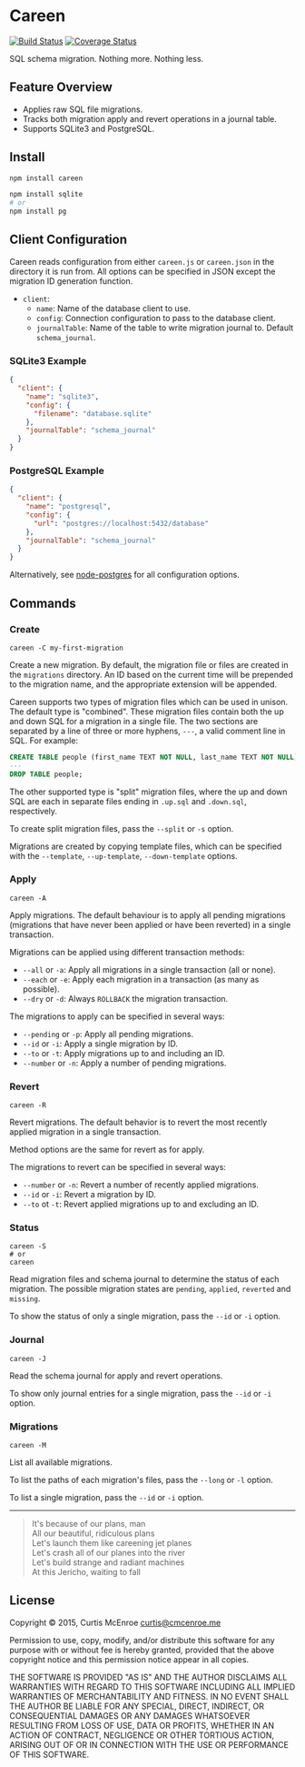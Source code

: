 # Careen

[![Build Status](https://img.shields.io/travis/programble/careen/typescript.svg)](https://travis-ci.org/programble/careen)
[![Coverage Status](https://img.shields.io/coveralls/programble/careen.svg?style=flat)](https://coveralls.io/r/programble/careen?branch=master)

SQL schema migration. Nothing more. Nothing less.

## Feature Overview

- Applies raw SQL file migrations.
- Tracks both migration apply and revert operations in a journal table.
- Supports SQLite3 and PostgreSQL.

## Install

```sh
npm install careen

npm install sqlite
# or
npm install pg
```

## Client Configuration

Careen reads configuration from either `careen.js` or `careen.json` in the
directory it is run from. All options can be specified in JSON except the
migration ID generation function.

- `client`:
  - `name`: Name of the database client to use.
  - `config`: Connection configuration to pass to the database client.
  - `journalTable`: Name of the table to write migration journal to. Default
    `schema_journal`.

### SQLite3 Example

```json
{
  "client": {
    "name": "sqlite3",
    "config": {
      "filename": "database.sqlite"
    },
    "journalTable": "schema_journal"
  }
}
```

### PostgreSQL Example

```json
{
  "client": {
    "name": "postgresql",
    "config": {
      "url": "postgres://localhost:5432/database"
    },
    "journalTable": "schema_journal"
  }
}
```

Alternatively, see [node-postgres][pg-config] for all configuration options.

[pg-config]: https://github.com/brianc/node-postgres/wiki/Client#new-clientobject-config--client

## Commands

### Create

```
careen -C my-first-migration
```

Create a new migration. By default, the migration file or files are created in
the `migrations` directory. An ID based on the current time will be prepended
to the migration name, and the appropriate extension will be appended.

Careen supports two types of migration files which can be used in unison. The
default type is "combined". These migration files contain both the up and down
SQL for a migration in a single file. The two sections are separated by a line
of three or more hyphens, `---`, a valid comment line in SQL. For example:

```sql
CREATE TABLE people (first_name TEXT NOT NULL, last_name TEXT NOT NULL);
---
DROP TABLE people;
```

The other supported type is "split" migration files, where the up and down SQL
are each in separate files ending in `.up.sql` and `.down.sql`, respectively.

To create split migration files, pass the `--split` or `-s` option.

Migrations are created by copying template files, which can be specified with
the `--template`, `--up-template`, `--down-template` options.

### Apply

```
careen -A
```

Apply migrations. The default behaviour is to apply all pending migrations
(migrations that have never been applied or have been reverted) in a single
transaction.

Migrations can be applied using different transaction methods:

- `--all` or `-a`: Apply all migrations in a single transaction (all or none).
- `--each` or `-e`: Apply each migration in a transaction (as many as possible).
- `--dry` or `-d`: Always `ROLLBACK` the migration transaction.

The migrations to apply can be specified in several ways:

- `--pending` or `-p`: Apply all pending migrations.
- `--id` or `-i`: Apply a single migration by ID.
- `--to` or `-t`: Apply migrations up to and including an ID.
- `--number` or `-n`: Apply a number of pending migrations.

### Revert

```
careen -R
```

Revert migrations. The default behavior is to revert the most recently applied
migration in a single transaction.

Method options are the same for revert as for apply.

The migrations to revert can be specified in several ways:

- `--number` or `-n`: Revert a number of recently applied migrations.
- `--id` or `-i`: Revert a migration by ID.
- `--to` ot `-t`: Revert applied migrations up to and excluding an ID.

### Status

```
careen -S
# or
careen
```

Read migration files and schema journal to determine the status of each
migration. The possible migration states are `pending`, `applied`, `reverted`
and `missing`.

To show the status of only a single migration, pass the `--id` or `-i` option.

### Journal

```
careen -J
```

Read the schema journal for apply and revert operations.

To show only journal entries for a single migration, pass the `--id` or `-i`
option.

### Migrations

```
careen -M
```

List all available migrations.

To list the paths of each migration's files, pass the `--long` or `-l` option.

To list a single migration, pass the `--id` or `-i` option.

---

> It's because of our plans, man<br>
> All our beautiful, ridiculous plans<br>
> Let's launch them like careening jet planes<br>
> Let's crash all of our planes into the river<br>
> Let's build strange and radiant machines<br>
> At this Jericho, waiting to fall<br>

## License

Copyright © 2015, Curtis McEnroe <curtis@cmcenroe.me>

Permission to use, copy, modify, and/or distribute this software for any
purpose with or without fee is hereby granted, provided that the above
copyright notice and this permission notice appear in all copies.

THE SOFTWARE IS PROVIDED "AS IS" AND THE AUTHOR DISCLAIMS ALL WARRANTIES
WITH REGARD TO THIS SOFTWARE INCLUDING ALL IMPLIED WARRANTIES OF
MERCHANTABILITY AND FITNESS. IN NO EVENT SHALL THE AUTHOR BE LIABLE FOR
ANY SPECIAL, DIRECT, INDIRECT, OR CONSEQUENTIAL DAMAGES OR ANY DAMAGES
WHATSOEVER RESULTING FROM LOSS OF USE, DATA OR PROFITS, WHETHER IN AN
ACTION OF CONTRACT, NEGLIGENCE OR OTHER TORTIOUS ACTION, ARISING OUT OF
OR IN CONNECTION WITH THE USE OR PERFORMANCE OF THIS SOFTWARE.
